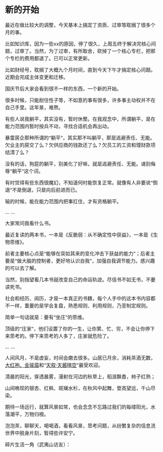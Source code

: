 # 新的开始

<p style="visibility: visible;"><span style="font-size: 16px; visibility: visible;">最近在做比较大的调整，今天基本上搞定了资质、过审等耽搁了很多个月的事。</span></p><p style="visibility: visible;"><span style="font-size: 16px; visibility: visible;">比如知识库，因为一些xx的原因，停了很久，上周五终于解决完核心问题，过审了。当然，为了过审，有所取舍，砍掉了一个核心专栏，把那个专栏的费用都退了。已可以正常更新。</span></p><p style="visibility: visible;"><span style="font-size: 16px; visibility: visible;">比如财经号，耽搁了大概九个月时间，直到今天下午才搞定核心问题。近期会完成主体变更和迁移。</span></p><p style="visibility: visible;"><span style="font-size: 16px; visibility: visible;">国庆节后大家会看到很不一样的东西，一个新的开始。</span></p><p style="visibility: visible;"><span style="font-size: 16px; visibility: visible;">很多时候，只能耐住性子等，不如意的事有很多，许多事主动权并不在自己手里。这年景，难熬。</span></p><p style="visibility: visible;"><span style="font-size: 16px; visibility: visible;">有些人说我躺平，其实没有，暂时休整。在我观念中，所谓躺平，是在能力范围内暂时按兵不动，寻找合适机会再出动。</span></p><p style="visibility: visible;"><span style="font-size: 16px; visibility: visible;">暴雷房企那种所谓的“躺平”，其实那不叫躺平，那是逃避责任、无能。欠业主的房交了么？欠供应商的钱款还了么？欠员工的工资和理财款项结清了么？</span></p><p style="visibility: visible;"><span style="font-size: 16px; visibility: visible;">没有的话，狗屁的躺平，别美化了好嘛，就是逃避责任、无能。请别侮辱“躺平”这个词。</span></p><p style="visibility: visible;"><span style="font-size: 16px; visibility: visible;">有时觉得有些东西很魔幻，不知道何时能恢复正常。就像有人非要说“倒退”不是倒退，只是向后前进而已。</span></p><p style="visibility: visible;"><span style="font-size: 16px; visibility: visible;">输的时候，能在能力范围内把事扛住，才有资格躺平。</span></p><p style="visibility: visible;"><span style="font-size: 16px; visibility: visible;">... ...</span></p><p style="visibility: visible;"><span style="font-size: 16px; visibility: visible;">大家常问我看什么书。</span></p><p style="visibility: visible;"><span style="font-size: 16px; visibility: visible;">最近复读的两本书，一本是《反脆弱：从不确定性中获益》，一本是《生物思维》。</span></p><p style="visibility: visible;"><span style="font-size: 16px; visibility: visible;">前者主要核心点是“能够在突如其来的变化冲击下获益的能力”；后者主要是“做大脑的控制者，更好地认识自我”，加强自我调节能力。感兴趣的可以去了解。</span></p><p style="visibility: visible;"><span style="font-size: 16px; visibility: visible;">当然，别指望看几本书就改变自己的命运轨迹。尽信书不如无书，不要读死书。</span></p><p style="visibility: visible;"><span style="font-size: 16px; visibility: visible;">社会和经历、阅历，才是一本真正的书籍，每个人手中的这本书内容都不一样，重要的是学会复盘，熟悉规则、利用规则，乃至制定规则。</span></p><p style="visibility: visible;"><span style="font-size: 16px; visibility: visible;">简单一句话就是：要有“坐庄”的思维。</span></p><p style="visibility: visible;"><span style="font-size: 16px; visibility: visible;">顶级的“庄家”，他们设置了你的一生，让你累、忙、穷，不会让你停下来思考的。停下来思考的人多了，庄家就危险了。</span></p><p><span style="font-size: 16px;">... ...<br></span></p><p><span style="font-size: 16px;">人间风月，不是虚妄，时间会磨去很多。山居已月余，消耗茶酒无数，<a class="weapp_text_link js_weapp_entry wx_tap_link js_wx_tap_highlight" style="font-size:16px;" data-miniprogram-appid="wx2e9d304ca0c18079" data-miniprogram-path="packages/shop/goods/group/index?shopAutoEnter=1&amp;alias=2fwvd7n8on48p" data-miniprogram-nickname="天叙小馆" href="" data-miniprogram-type="text" data-miniprogram-servicetype="">大红袍、金骏眉</a>和“<a class="weapp_text_link js_weapp_entry wx_tap_link js_wx_tap_highlight" style="font-size:16px;" data-miniprogram-appid="wx2e9d304ca0c18079" data-miniprogram-path="packages/goods/detail/index?alias=360r29c0l87k9&amp;shopAutoEnter=1" data-miniprogram-nickname="天叙小馆" href="" data-miniprogram-type="text" data-miniprogram-servicetype="">天叙·天酱晴空</a>”最受欢迎。</span></p><p><span style="font-size: 16px;">清晨的阳光，穿透晨雾，漫射在河边的秋草上，<span style="font-size: 16px;">稻浪</span><span style="font-size: 16px;">飘香，柿子红熟；</span></span></p><p><span style="font-size: 16px;"><span style="font-size: 16px;"></span></span><span style="font-size: 16px;">山间晚现的银杏、红枫、斑斓水杉，在秋风中起舞，</span><span style="font-size: 16px;">登高望远，千山尽染。</span></p><p><span style="font-size: 16px;">期待一场远行，就算风景如常，也会念念不忘路过我们的每缕阳光，<span style="font-size: 16px;">水落潮平，万物归根。</span></span><span style="font-size: 16px;"></span></p><p><span style="font-size: 16px;"><span style="font-size: 16px;">泡泡茶，聊聊天，喝喝酒，看看风景，思考问题，从纷繁复杂的信息流世界中脱身片刻，暂得些许安宁。</span></span></p><p><span style="font-size: 16px;"><span style="font-size: 16px;"><span style="font-size: 16px;">碎片</span><span style="font-size: 16px;">生活一角（武夷山访友）：</span></span></span></p><p style="margin-bottom: 0em;"><img class="rich_pages wxw-img js_img_placeholder wx_img_placeholder" data-ratio="1.3328125" data-s="300,640" data-src="https://mmbiz.qpic.cn/mmbiz_jpg/11MRJ9lllc20IpjJJBjIlku6picibicPwoDicgMl0nJvWKq72hgHgl5eiaxJcrLXa1qo58LrcnnXhVMWa7vMvgoSJKg/640?wx_fmt=jpeg" data-type="jpeg" data-w="1280" style="width: 677px !important; height: 902.314px !important;" data-original-style="" data-index="1" src="data:image/svg+xml,%3C%3Fxml version='1.0' encoding='UTF-8'%3F%3E%3Csvg width='1px' height='1px' viewBox='0 0 1 1' version='1.1' xmlns='http://www.w3.org/2000/svg' xmlns:xlink='http://www.w3.org/1999/xlink'%3E%3Ctitle%3E%3C/title%3E%3Cg stroke='none' stroke-width='1' fill='none' fill-rule='evenodd' fill-opacity='0'%3E%3Cg transform='translate(-249.000000, -126.000000)' fill='%23FFFFFF'%3E%3Crect x='249' y='126' width='1' height='1'%3E%3C/rect%3E%3C/g%3E%3C/g%3E%3C/svg%3E" _width="677px" alt="图片"></p><p style="margin-bottom: 0em;"><br></p><p style="margin-bottom: 0em;"><img class="rich_pages wxw-img js_img_placeholder wx_img_placeholder" data-ratio="1.77734375" data-s="300,640" data-src="https://mmbiz.qpic.cn/mmbiz_jpg/11MRJ9lllc20IpjJJBjIlku6picibicPwoDibgPB1VOwPz4s6SWKhkYbgW6icVdEKHlMSR6LXOG1j3aUicrD9FBdg70w/640?wx_fmt=jpeg" data-type="jpeg" data-w="1280" style="width: 677px !important; height: 1203.26px !important;" data-original-style="" data-index="2" src="data:image/svg+xml,%3C%3Fxml version='1.0' encoding='UTF-8'%3F%3E%3Csvg width='1px' height='1px' viewBox='0 0 1 1' version='1.1' xmlns='http://www.w3.org/2000/svg' xmlns:xlink='http://www.w3.org/1999/xlink'%3E%3Ctitle%3E%3C/title%3E%3Cg stroke='none' stroke-width='1' fill='none' fill-rule='evenodd' fill-opacity='0'%3E%3Cg transform='translate(-249.000000, -126.000000)' fill='%23FFFFFF'%3E%3Crect x='249' y='126' width='1' height='1'%3E%3C/rect%3E%3C/g%3E%3C/g%3E%3C/svg%3E" _width="677px" alt="图片"></p><p style="margin-bottom: 0em;"><br></p><p style="text-align: center;margin-bottom: 0em;"><img class="rich_pages wxw-img js_img_placeholder wx_img_placeholder" data-galleryid="" data-ratio="1.4988272087568413" data-s="300,640" data-src="https://mmbiz.qpic.cn/mmbiz_jpg/11MRJ9lllc20IpjJJBjIlku6picibicPwoDnLfibB1nRNXl3ozvKsSCI73kicdmibVOhiaH9x5BUs1XKEnEnWqKSiaSqog/640?wx_fmt=jpeg" data-type="jpeg" data-w="1279" style="width: 677px !important; height: 1014.71px !important;" data-original-style="" data-index="3" src="data:image/svg+xml,%3C%3Fxml version='1.0' encoding='UTF-8'%3F%3E%3Csvg width='1px' height='1px' viewBox='0 0 1 1' version='1.1' xmlns='http://www.w3.org/2000/svg' xmlns:xlink='http://www.w3.org/1999/xlink'%3E%3Ctitle%3E%3C/title%3E%3Cg stroke='none' stroke-width='1' fill='none' fill-rule='evenodd' fill-opacity='0'%3E%3Cg transform='translate(-249.000000, -126.000000)' fill='%23FFFFFF'%3E%3Crect x='249' y='126' width='1' height='1'%3E%3C/rect%3E%3C/g%3E%3C/g%3E%3C/svg%3E" _width="677px" alt="图片"></p><p style="text-align: center;margin-bottom: 0em;"><br></p><p><span style="font-size: 16px;">我</span><span style="font-size: 16px;">们看更大的</span><span style="font-size: 16px;">世界，是为了找到更适合自己的生存方式。</span><span style="font-size: 16px;">看世界不是目的，而是过程。</span><br></p>